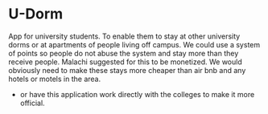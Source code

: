 # U-Dorm
App for university students. To enable them to stay at other university dorms or at apartments of people living off campus. We could use a system of points so people do not abuse the system and stay more than they receive people. Malachi suggested for this to be monetized. We would obviously need to make these stays more cheaper than air bnb and any hotels or motels in the area.
* or have this application work directly with the colleges to make it more official.
